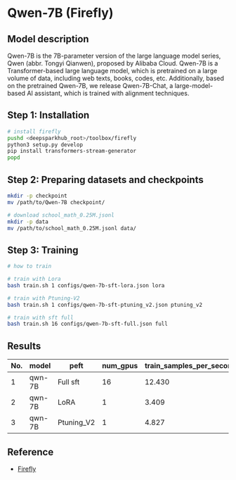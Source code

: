 # Qwen-7B (Firefly)

## Model description

Qwen-7B is the 7B-parameter version of the large language model series, Qwen (abbr. Tongyi Qianwen), proposed by Alibaba
Cloud. Qwen-7B is a Transformer-based large language model, which is pretrained on a large volume of data, including web
texts, books, codes, etc. Additionally, based on the pretrained Qwen-7B, we release Qwen-7B-Chat, a large-model-based AI
assistant, which is trained with alignment techniques.

## Step 1: Installation

```sh
# install firefly
pushd <deepsparkhub_root>/toolbox/firefly
python3 setup.py develop
pip install transformers-stream-generator
popd
```

## Step 2: Preparing datasets and checkpoints

```sh
mkdir -p checkpoint
mv /path/to/Qwen-7B checkpoint/

# download school_math_0.25M.jsonl
mkdir -p data
mv /path/to/school_math_0.25M.jsonl data/
```

## Step 3: Training

```sh
# how to train

# train with Lora
bash train.sh 1 configs/qwen-7b-sft-lora.json lora

# train with Ptuning-V2
bash train.sh 1 configs/qwen-7b-sft-ptuning_v2.json ptuning_v2

# train with sft full
bash train.sh 16 configs/qwen-7b-sft-full.json full
```

## Results

| No. | model  | peft       | num_gpus | train_samples_per_second |
|-----|--------|------------|----------|--------------------------|
| 1   | qwn-7B | Full sft   | 16       | 12.430                   |
| 2   | qwn-7B | LoRA       | 1        | 3.409                    |
| 3   | qwn-7B | Ptuning_V2 | 1        | 4.827                    |

## Reference

- [Firefly](https://github.com/yangjianxin1/Firefly)

